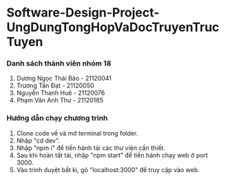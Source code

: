 # Software-Design-Project-UngDungTongHopVaDocTruyenTrucTuyen

### Danh sách thành viên nhóm 18
1. Dương Ngọc Thái Bảo - 21120041
2. Trương Tấn Đạt - 21120050
3. Nguyễn Thanh Huệ - 21120076
4. Phạm Vân Anh Thư - 21120185

### Hướng dẫn chạy chương trình
1. Clone code về và mở terminal trong folder.
2. Nhập "cd dev".
3. Nhập "npm i" để tiến hành tải các thư viện cần thiết.
4. Sau khi hoàn tất tải, nhập "npm start" để tiến hành chạy web ở port 3000.
5. Vào trình duyệt bất kì, gõ "localhost:3000" để truy cập vào web.
